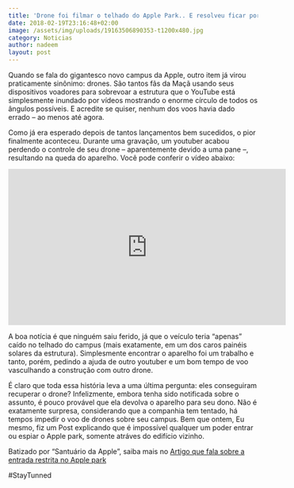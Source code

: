 ```yaml
---
title: 'Drone foi filmar o telhado do Apple Park.. E resolveu ficar por lá kkkkkk :)'
date: 2018-02-19T23:16:48+02:00
image: /assets/img/uploads/19163506890353-t1200x480.jpg
category: Noticias
author: nadeem
layout: post
---
```

Quando se fala do gigantesco novo campus da Apple, outro item já virou praticamente sinônimo: drones. São tantos fãs da Maçã usando seus dispositivos voadores para sobrevoar a estrutura que o YouTube está simplesmente inundado por vídeos mostrando o enorme círculo de todos os ângulos possíveis. E acredite se quiser, nenhum dos voos havia dado errado – ao menos até agora.

Como já era esperado depois de tantos lançamentos bem sucedidos, o pior finalmente aconteceu. Durante uma gravação, um youtuber acabou perdendo o controle de seu drone – aparentemente devido a uma pane –, resultando na queda do aparelho. Você pode conferir o vídeo abaixo:

<iframe width="560" height="315" src="https://www.youtube.com/embed/h7NFnJDcb50" frameborder="0" allow="autoplay; encrypted-media" allowfullscreen></iframe>

A boa notícia é que ninguém saiu ferido, já que o veículo teria “apenas” caído no telhado do campus (mais exatamente, em um dos caros painéis solares da estrutura). Simplesmente encontrar o aparelho foi um trabalho e tanto, porém, pedindo a ajuda de outro youtuber e um bom tempo de voo vasculhando a construção com outro drone.

É claro que toda essa história leva a uma última pergunta: eles conseguiram recuperar o drone? Infelizmente, embora tenha sido notificada sobre o assunto, é pouco provável que ela devolva o aparelho para seu dono. Não é exatamente surpresa, considerando que a companhia tem tentado, há tempos impedir o voo de drones sobre seu campus. Bem que ontem, Eu mesmo, fiz um Post explicando que é impossível qualquer um poder entrar ou espiar o Apple park, somente atráves do edifício vizinho.

Batizado por  “Santuário da Apple”, saiba mais no [Artigo que fala sobre a entrada restrita no Apple park](https://maning.tech/noticias/2018/02/18/apple-park-entenda-por-que-nunca-visitaremos-a-nova-sede-da-apple/)

\#StayTunned
